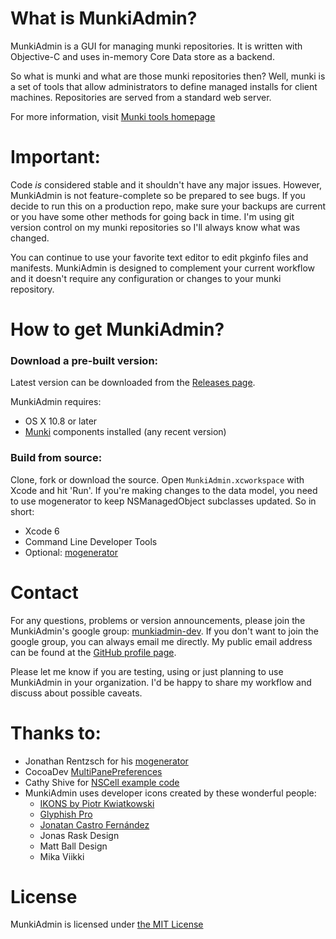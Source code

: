 # What is MunkiAdmin?

MunkiAdmin is a GUI for managing munki repositories. It is written with Objective-C and uses in-memory Core Data store as a backend.

So what is munki and what are those munki repositories then? Well, munki is a set of tools that allow administrators to define managed installs for client machines. Repositories are served from a standard web server.

For more information, visit [Munki tools homepage](http://munki.github.io/munki/)


# Important:

Code _is_ considered stable and it shouldn't have any major issues. However, MunkiAdmin is not feature-complete so be prepared to see bugs. If you decide to run this on a production repo, make sure your backups are current or you have some other methods for going back in time. I'm using git version control on my munki repositories so I'll always know what was changed.

You can continue to use your favorite text editor to edit pkginfo files and manifests. MunkiAdmin is designed to complement your current workflow and it doesn't require any configuration or changes to your munki repository.


# How to get MunkiAdmin?

### Download a pre-built version:

Latest version can be downloaded from the [Releases page](https://github.com/hjuutilainen/munkiadmin/releases/).

MunkiAdmin requires:

* OS X 10.8 or later
* [Munki](http://munki.github.io/munki/) components installed (any recent version)

### Build from source:

Clone, fork or download the source. Open ```MunkiAdmin.xcworkspace``` with Xcode and hit 'Run'. If you're making changes to the data model, you need to use mogenerator to keep NSManagedObject subclasses updated. So in short:

* Xcode 6
* Command Line Developer Tools
* Optional: [mogenerator](http://github.com/rentzsch/mogenerator)


# Contact

For any questions, problems or version announcements, please join the MunkiAdmin's google group: [munkiadmin-dev](https://groups.google.com/d/forum/munkiadmin-dev). If you don't want to join the google group, you can always email me directly. My public email address can be found at the [GitHub profile page](https://github.com/hjuutilainen).

Please let me know if you are testing, using or just planning to use MunkiAdmin in your organization. I'd be happy to share my workflow and discuss about possible caveats.


# Thanks to:

* Jonathan Rentzsch for his [mogenerator](http://github.com/rentzsch/mogenerator)
* CocoaDev [MultiPanePreferences](http://www.cocoadev.com/index.pl?MultiPanePreferences)
* Cathy Shive for [NSCell example code](http://katidev.com/blog/2008/02/22/styling-an-nstableview-dttah/)
* MunkiAdmin uses developer icons created by these wonderful people:
    * [IKONS by Piotr Kwiatkowski](http://www.ikons.piotrkwiatkowski.co.uk)
    * [Glyphish Pro](http://www.glyphish.com)
    * [Jonatan Castro Fernández](http://www.midtonedesign.com)
    * Jonas Rask Design
    * Matt Ball Design
    * Mika Viikki

# License

MunkiAdmin is licensed under [the MIT License](https://github.com/hjuutilainen/munkiadmin/blob/master/LICENSE)
